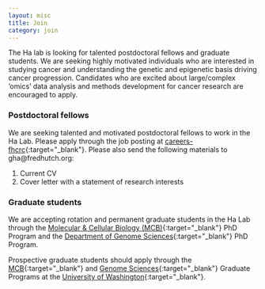 ```yaml
---
layout: misc
title: Join
category: join
---
```


The Ha lab is looking for talented postdoctoral fellows and graduate students. We are seeking highly motivated individuals who are interested in studying cancer and understanding the genetic and epigenetic basis driving cancer progression. Candidates who are excited about large/complex ‘omics’ data analysis and methods development for cancer research are encouraged to apply.

### Postdoctoral fellows

We are seeking talented and motivated postdoctoral fellows to work in the Ha Lab. Please apply through the job posting at [careers-fhcrc](https://careers-fhcrc.icims.com/jobs/19292/job){:target="_blank"}. 
Please also send the following materials to gha<span style="display:none">obfuscate</span>@fredhutch.org:
1. Current CV
2. Cover letter with a statement of research interests

<!-- ### Computational Biologists/Bioinformatics Analysts

There is an open position for a Bioinformatics Analyst. Please apply through the job posting at [https://careers-fhcrc.icims.com/jobs/13621/](https://careers-fhcrc.icims.com/jobs/13621/bioinformatics-analyst/job?hub=7){:target="_blank"}

Please make sure to include the following information:
1. Current CV 
2. Link to published code repositories or attached code samples
3. Contact information for two references.  -->

### Graduate students

We are accepting rotation and permanent graduate students in the Ha Lab through the [Molecular & Cellular Biology (MCB)](https://mcb-seattle.edu/){:target="_blank"} PhD Program and the [Department of Genome Sciences](https://www.gs.washington.edu/index.htm){:target="_blank"} PhD Program. 

Prospective graduate students should apply through the [MCB](https://mcb-seattle.edu/){:target="_blank"} and [Genome Sciences](https://www.gs.washington.edu/index.htm){:target="_blank"} Graduate Programs at the [University of Washington](https://www.washington.edu/){:target="_blank"}.

